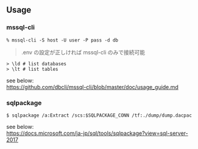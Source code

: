 ## Usage

### mssql-cli

```
% mssql-cli -S host -U user -P pass -d db
```
> .env の設定が正しければ mssql-cli のみで接続可能

```
> \ld # list databases
> \lt # list tables
```

see below:  
https://github.com/dbcli/mssql-cli/blob/master/doc/usage_guide.md

### sqlpackage

```
$ sqlpackage /a:Extract /scs:$SQLPACKAGE_CONN /tf:./dump/dump.dacpac
```

see below:  
https://docs.microsoft.com/ja-jp/sql/tools/sqlpackage?view=sql-server-2017
